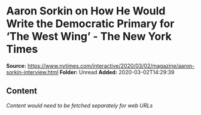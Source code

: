 # Aaron Sorkin on How He Would Write the Democratic Primary for ‘The West Wing’ - The New York Times

**Source:** https://www.nytimes.com/interactive/2020/03/02/magazine/aaron-sorkin-interview.html
**Folder:** Unread
**Added:** 2020-03-02T14:29:39




## Content
*Content would need to be fetched separately for web URLs*
